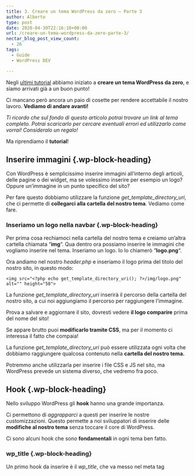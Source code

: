 ```yaml
---
title: 3. Creare un tema WordPress da zero – Parte 3
author: Alberto
type: post
date: 2020-04-30T22:16:10+00:00
url: /creare-un-tema-wordpress-da-zero-parte-3/
nectar_blog_post_view_count:
  - 26
tags:
  - Guide
  - WordPress DEV

---
```

Negli [ultimi tutorial][1] abbiamo iniziato a **creare un tema WordPress da zero**, e siamo arrivati già a un buon punto!

Ci mancano però ancora un paio di cosette per rendere accettabile il nostro lavoro. **Vediamo di andare avanti!**

<p class="has-text-align-center has-vivid-red-color has-text-color">
  <em>Ti ricordo che sul fondo di questo articolo potrai trovare un link al tema completo. Potrai scaricarlo per cercare eventuali errori ed utilizzarlo come vorrai! Consideralo un regalo!</em>
</p>

Ma riprendiamo il **tutorial**!

## Inserire immagini {.wp-block-heading}

Con WordPress è semplicissimo inserire immagini all&#8217;interno degli articoli, delle pagine o dei widget, ma se volessimo inserire per esempio un logo? Oppure un&#8217;immagine in un punto specifico del sito?

Per fare questo dobbiamo utilizzare la funzione _get\_template\_directory_uri_, che ci permette di **collegarci alla cartella del nostro tema**. Vediamo come fare.

### Inseriamo un logo nella navbar {.wp-block-heading}

Per prima cosa rechiamoci nella cartella del nostro tema e creiamo un&#8217;altra cartella chiamata &#8220;**img**&#8220;. Qua dentro ora possiamo inserire le immagini che vogliamo inserire nel tema. Inseriamo un logo. Io lo chiamerò &#8220;**logo.png**&#8220;.

Ora andiamo nel nostro _header.php_ e inseriamo il logo prima del titolo del nostro sito, in questo modo:

<pre class="wp-block-code"><code>&lt;img src="&lt;?php echo get_template_directory_uri(); ?&gt;/img/logo.png" alt="" height="50"&gt;</code></pre>

La funzione _get\_template\_directory_uri_ inserirà il percorso della cartella del nostro sito, a cui noi aggiungiamo il percorso per raggiungere l&#8217;immagine.

Prova a salvare e aggiornare il sito, dovresti vedere **il logo comparire** prima del nome del sito!

Se appare brutto puoi **modificarlo tramite CSS**, ma per il momento ci interessa il fatto che compaia!

La funzione _get\_template\_directory_uri_ può essere utilizzata ogni volta che dobbiamo raggiungere qualcosa contenuto nella **cartella del nostro tema.**

Potremmo anche utilizzarla per inserire i file CSS e JS nel sito, ma WordPress prevede un sistema diverso, che vedremo fra poco.

## Hook {.wp-block-heading}

Nello sviluppo WordPress gli **hook** hanno una grande importanza.

Ci permettono di _aggrapparci_ a questi per inserire le nostre customizzazioni. Questo permette a noi sviluppatori di inserire delle **modifiche al nostro tema** senza toccare il core di WordPress.

Ci sono alcuni hook che sono **fondamentali** in ogni tema ben fatto.

### wp_title {.wp-block-heading}

Un primo hook da inserire è il _wp_title_, che va messo nel meta tag <title>, nell'<head> della pagina.

Apriamo quindi il nostro _heder.php_ e modifichiamo il <title> in questo modo:

<pre class="wp-block-code"><code>&lt;title&gt;&lt;?php wp_title(); ?&gt;&lt;/title&gt;</code></pre>

In questo modo il tag del titolo verrà **gestito da WordPress** nel migliore dei modi.

### wp_head {.wp-block-heading}

Sempre nel nostro header dobbiamo aggiungere l&#8217;hook _wp_head_. Questo ci permette di inserire i nostri CSS e JS nell'<head> della pagina, come vedremo fra poco.

Aggiungiamo quindi questo codice giusto prima del _</head>_:

<pre class="wp-block-code"><code>&lt;?php wp_head(); ?&gt;</code></pre>

### body_class {.wp-block-heading}

Rimaniamo sempre nel nostro header.php e aggiungiamo un hook anche al <body>, in questo modo:

<pre class="wp-block-code"><code>&lt;body &lt;?php body_class(); ?&gt;&gt;</code></pre>

Così WordPress **gestirà al meglio il body** del nostro tema.

### wp_footer {.wp-block-heading}

L&#8217;ultimo hook che andremo ad aggiungere è il _wp_footer_, che permette di inserire i contenuti prima del _</body>_, come i file javascript.

Andiamo quindi nel _footer.php_ e inseriamo questo giusto prima del </body>

<pre class="wp-block-code"><code>&lt;?php wp_footer(); ?&gt;</code></pre>

## Inserire CSS e JS in un tema WordPress {.wp-block-heading}

Il **metodo corretto** per inserire dei file CSS e JS all&#8217;interno di un tema WordPress è un po&#8217; particolare.

Sebbene funzioni anche in metodo classico di inserimento nell'<head> e prima del </body> (metodo che abbiamo utilizzato nella parte 1 di questa serie di tutorial), un tema WordPress ben fatto deve inserire i file CSS e JS attraverso il file **_functions.php._**

### CSS {.wp-block-heading}

Iniziamo ad aprire il nostro file _functions.php_ e inseriamo questo codice per embeddare il nostro file style.css nel tema:

<pre class="wp-block-code"><code>function risorse_il_mio_tema() {
	//CSS
         enqueue_style('style', get_stylesheet_uri());
}
add_action('wp_enqueue_scripts', 'risorse_il_mio_tema');</code></pre>

In questo modo embedderemo il file _style.css_, obbligatorio in ogni tema WordPress.

Ora inseriamo il CSS di **[Bootstrap][2]** in maniera corretta. Lo aggiungiamo a questa funzione, in questo modo:

<pre class="wp-block-code"><code>wp_enqueue_style( 'bootstrap','http://stackpath.bootstrapcdn.com/bootstrap/4.3.1/css/bootstrap.min.css','','','all');</code></pre>

Ricorda di inserire **Bootstrap** come **primo file**, prima di &#8220;style&#8221;, per un corretto funzionamento.

Ora andiamo nell&#8217;header.php e rimuoviavo il CSS di bootstrap, che ora verrà inserito nella maniera corretta tramite functions.php

### JS {.wp-block-heading}

Inseriamo ora i file **javascript di Bootstrap** nel modo corretto.

Anche i file Javascript vanno inseriti come i CSS, nella stessa funzione, in questo modo:

<pre class="wp-block-code"><code>//JS
wp_enqueue_script( 'jquery-js', 'http://ajax.googleapis.com/ajax/libs/jquery/1.11.3/jquery.min.js', '','' ,true);
wp_enqueue_script( 'bootstrap-js', 'http://maxcdn.bootstrapcdn.com/bootstrap/3.3.5/js/bootstrap.min.js', '','' ,true);
</code></pre>

Ora possiamo eliminare i file JS di bootstrap dal nostro **footer.php**

Per semplicità ti riscrivo **tutta la funzione** di embeddamento di CSS e JS:

<pre class="wp-block-code"><code>/* CSS e JS */
function risorse_il_mio_tema() {
	//CSS
	wp_enqueue_style( 'bootstrap','http://stackpath.bootstrapcdn.com/bootstrap/4.3.1/css/bootstrap.min.css','','','all');
	wp_enqueue_style('style', get_stylesheet_uri());

	//JS
	wp_enqueue_script( 'jquery-js', 'http://ajax.googleapis.com/ajax/libs/jquery/1.11.3/jquery.min.js', '','' ,true);
	wp_enqueue_script( 'bootstrap-js', 'http://maxcdn.bootstrapcdn.com/bootstrap/3.3.5/js/bootstrap.min.js', '','' ,true);

}
add_action('wp_enqueue_scripts', 'risorse_il_mio_tema');</code></pre>

**In questo modo hai inserito i codici CSS e JS secondo le Best Practice di WordPress!**

## Paginazione {.wp-block-heading}

Se il nostro tema inizierà ad avere molti articoli, allora la pagina archivio diventerà presto molto pesante.

Fortunatamente WordPress fornisce una funzione per facilitare moltissimo la **paginazione**.

Puoi decidere quanti articoli far visualizzare nelle pagine archivio tramite la sezione &#8220;**Impostazioni &#8211; Lettura**&#8220;.

<div class="wp-block-image">
  <figure class="aligncenter size-full"><img decoding="async" src="https://albertoreineri.it/wp-content/uploads/2022/03/image-38-1.png" alt="" class="wp-image-328" /></figure>
</div>

Per inserire la paginazione nel frontend andiamo nel nostro _**archive.php**_ e inseriamo questa funzione **dopo il** **loop**:

<pre class="wp-block-code"><code>&lt;?php echo paginate_links(); ?&gt;</code></pre>

In questo modo **i link di paginazione saranno gestiti interamente da WordPress!**

Fantastico vero? Nulla di più semplice! Non ti resta che rendere questi link un po&#8217; più carini, tramite **CSS**.

### Commenti {.wp-block-heading}

Il sito inizia ad avere senso, ma non abbiamo ancora inserito una sezione commenti! Vediamo come fare!

Iniziamo creando un file **_comments.php_** nella cartella del nostro tema.

**comments.php**

<pre class="wp-block-code"><code>
&lt;div id="comments" class="comments-area"&gt;

    &lt;?php if ( have_comments() ) : ?&gt;
        &lt;h2 class="comments-title"&gt;
            &lt;?php
                printf( _nx( 'Un commento per "%2$s"', '%1$s Commenti su "%2$s"', get_comments_number(), 'comments title', 'beauty-mountain' ),
                    number_format_i18n( get_comments_number() ), '&lt;span&gt;' . get_the_title() . '&lt;/span&gt;' );
            ?&gt;
        &lt;/h2&gt;

        &lt;ol class="comment-list"&gt;
            &lt;?php
                wp_list_comments( array(
                    'style'       =&gt; 'ol',
                    'short_ping'  =&gt; true,
                    'avatar_size' =&gt; 74,
                ) );
            ?&gt;
        &lt;/ol&gt;&lt;!-- .comment-list --&gt;

        &lt;?php
            // Ci sono più commenti?
            if ( get_comment_pages_count() &gt; 1 && get_option( 'page_comments' ) ) :
        ?&gt;
        &lt;nav class="navigation comment-navigation" role="navigation"&gt;
            &lt;h1 class="screen-reader-text section-heading"&gt;&lt;?php _e( 'Comment navigation', 'beauty-mountain' ); ?&gt;&lt;/h1&gt;
            &lt;div class="nav-previous"&gt;&lt;?php previous_comments_link( __( '&larr; Older Comments', 'beauty-mountain' ) ); ?&gt;&lt;/div&gt;
            &lt;div class="nav-next"&gt;&lt;?php next_comments_link( __( 'Newer Comments &rarr;', 'beauty-mountain' ) ); ?&gt;&lt;/div&gt;
        &lt;/nav&gt;&lt;!-- .comment-navigation --&gt;
        &lt;?php endif; ?&gt;

        &lt;?php if ( ! comments_open() && get_comments_number() ) : ?&gt;
        &lt;p class="no-comments"&gt;&lt;?php _e( 'Comments are closed.' , 'beauty-mountain' ); ?&gt;&lt;/p&gt;
        &lt;?php endif; ?&gt;

    &lt;?php endif; // have_comments() ?&gt;

    &lt;?php comment_form(); ?&gt;

&lt;/div&gt;&lt;!-- #comments --&gt;</code></pre>

Questo codice ti pemetterà di inserire i commenti, ora andiamo nel file **_single.php,_** quello che contiene i nostri articoli, e inseriamo il template per i commenti dopo il contenuto:

<pre class="wp-block-code"><code>&lt;!-- COMMENTI --&gt;
&lt;?php comments_template(); ?&gt;</code></pre>

In questo modo potrai **vedere i commenti sui tuoi articoli!**

<div style="height:50px" aria-hidden="true" class="wp-block-spacer">
</div>

**Perfetto!** Direi che per iniziare abbiamo già creato qualcosa di carino!

Prima di lasciarti andare via ti condivido ancora **un po&#8217; di CSS** per rendere il nostro lavoro un po&#8217; più carino.

Ricorda che puoi **scaricare l&#8217;intero tema**, per controllare errori e verificare di aver capito tutto al meglio! Clicca **sul bottone sul fondo** dell&#8217;articolo per scaricare il tema!

Non è un tema perfetto ma può essere un buon **starter theme** per i tuoi progetti futuri!

**style.css**

<pre class="wp-block-code"><code>/*
Theme Name: Il mio tema
Author: Specialista WP
Description: Il mio primo tema WordPress
Version: 0.0.1
*/

/*
 * Globals
 */

a:hover{
  text-decoration: none;
}

img{
  max-width: 100%;
  height:auto
}

footer{
  background-color: #888;
  margin-top: 50px;
  padding-top: 50px;
  color:#000;
  margin-bottom: 0;
  padding-bottom: 50px;
}

</code></pre>

<div class="wp-block-columns are-vertically-aligned-center is-layout-flex wp-container-core-columns-is-layout-5 wp-block-columns-is-layout-flex">
  <div class="wp-block-column is-vertically-aligned-center is-layout-flow wp-block-column-is-layout-flow">
    <p>
      <em><a href="https://albertoreineri.it/guide/le-basi-dellhtml/"><< Parte 2</a></em>
    </p>
  </div>

  <div class="wp-block-column is-vertically-aligned-center is-layout-flow wp-block-column-is-layout-flow">
    <p class="has-text-align-right">
      <em><a href="https://albertoreineri.it/guide/creare-un-plugin-wordpress/">Creare Plugin >></a></em>
    </p>
  </div>
</div>

<div style="height:50px" aria-hidden="true" class="wp-block-spacer">
</div>

<div style="height:50px" aria-hidden="true" class="wp-block-spacer">
</div>

 [1]: /argomento/wordpress-dev/
 [2]: https://albertoreineri.it/guide/le-basi-di-bootstrap/